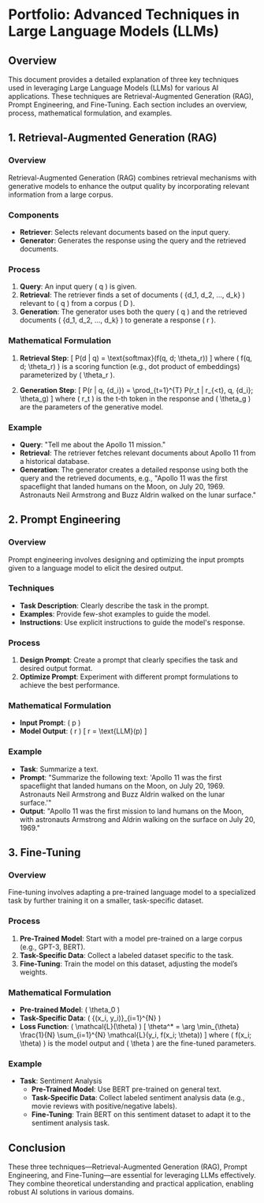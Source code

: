 # Portfolio: Advanced Techniques in Large Language Models (LLMs)

## Overview
This document provides a detailed explanation of three key techniques used in leveraging Large Language Models (LLMs) for various AI applications. These techniques are Retrieval-Augmented Generation (RAG), Prompt Engineering, and Fine-Tuning. Each section includes an overview, process, mathematical formulation, and examples.

## 1. Retrieval-Augmented Generation (RAG)
### Overview
Retrieval-Augmented Generation (RAG) combines retrieval mechanisms with generative models to enhance the output quality by incorporating relevant information from a large corpus.

### Components
- **Retriever**: Selects relevant documents based on the input query.
- **Generator**: Generates the response using the query and the retrieved documents.

### Process
1. **Query**: An input query \( q \) is given.
2. **Retrieval**: The retriever finds a set of documents \( \{d_1, d_2, ..., d_k\} \) relevant to \( q \) from a corpus \( D \).
3. **Generation**: The generator uses both the query \( q \) and the retrieved documents \( \{d_1, d_2, ..., d_k\} \) to generate a response \( r \).

### Mathematical Formulation
1. **Retrieval Step**:
   \[
   P(d | q) = \text{softmax}(f(q, d; \theta_r))
   \]
   where \( f(q, d; \theta_r) \) is a scoring function (e.g., dot product of embeddings) parameterized by \( \theta_r \).

2. **Generation Step**:
   \[
   P(r | q, \{d_i\}) = \prod_{t=1}^{T} P(r_t | r_{<t}, q, \{d_i\}; \theta_g)
   \]
   where \( r_t \) is the t-th token in the response and \( \theta_g \) are the parameters of the generative model.

### Example
- **Query**: "Tell me about the Apollo 11 mission."
- **Retrieval**: The retriever fetches relevant documents about Apollo 11 from a historical database.
- **Generation**: The generator creates a detailed response using both the query and the retrieved documents, e.g., "Apollo 11 was the first spaceflight that landed humans on the Moon, on July 20, 1969. Astronauts Neil Armstrong and Buzz Aldrin walked on the lunar surface."

## 2. Prompt Engineering
### Overview
Prompt engineering involves designing and optimizing the input prompts given to a language model to elicit the desired output.

### Techniques
- **Task Description**: Clearly describe the task in the prompt.
- **Examples**: Provide few-shot examples to guide the model.
- **Instructions**: Use explicit instructions to guide the model's response.

### Process
1. **Design Prompt**: Create a prompt that clearly specifies the task and desired output format.
2. **Optimize Prompt**: Experiment with different prompt formulations to achieve the best performance.

### Mathematical Formulation
- **Input Prompt**: \( p \)
- **Model Output**: \( r \)
  \[
  r = \text{LLM}(p)
  \]

### Example
- **Task**: Summarize a text.
- **Prompt**: "Summarize the following text: 'Apollo 11 was the first spaceflight that landed humans on the Moon, on July 20, 1969. Astronauts Neil Armstrong and Buzz Aldrin walked on the lunar surface.'"
- **Output**: "Apollo 11 was the first mission to land humans on the Moon, with astronauts Armstrong and Aldrin walking on the surface on July 20, 1969."

## 3. Fine-Tuning
### Overview
Fine-tuning involves adapting a pre-trained language model to a specialized task by further training it on a smaller, task-specific dataset.

### Process
1. **Pre-Trained Model**: Start with a model pre-trained on a large corpus (e.g., GPT-3, BERT).
2. **Task-Specific Data**: Collect a labeled dataset specific to the task.
3. **Fine-Tuning**: Train the model on this dataset, adjusting the model’s weights.

### Mathematical Formulation
- **Pre-trained Model**: \( \theta_0 \)
- **Task-Specific Data**: \( \{(x_i, y_i)\}_{i=1}^{N} \)
- **Loss Function**: \( \mathcal{L}(\theta) \)
  \[
  \theta^* = \arg \min_{\theta} \frac{1}{N} \sum_{i=1}^{N} \mathcal{L}(y_i, f(x_i; \theta))
  \]
  where \( f(x_i; \theta) \) is the model output and \( \theta \) are the fine-tuned parameters.

### Example
- **Task**: Sentiment Analysis
  - **Pre-Trained Model**: Use BERT pre-trained on general text.
  - **Task-Specific Data**: Collect labeled sentiment analysis data (e.g., movie reviews with positive/negative labels).
  - **Fine-Tuning**: Train BERT on this sentiment dataset to adapt it to the sentiment analysis task.

## Conclusion
These three techniques—Retrieval-Augmented Generation (RAG), Prompt Engineering, and Fine-Tuning—are essential for leveraging LLMs effectively. They combine theoretical understanding and practical application, enabling robust AI solutions in various domains.
